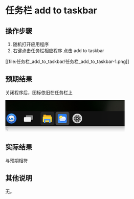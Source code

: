 # 任务栏 add to taskbar

## 操作步骤

1. 随机打开应用程序
2. 右键点击任务栏相应程序 点击 add to taskbar


[[file:任务栏_add_to_taskbar/任务栏_add_to_taskbar-1.png]]



## 预期结果
关闭程序后，图标依旧在任务栏上

![任务栏_add_to_taskbar](./img/任务栏_add_to_taskbar-2.png)

## 实际结果
与预期相符
## 其他说明
无。

